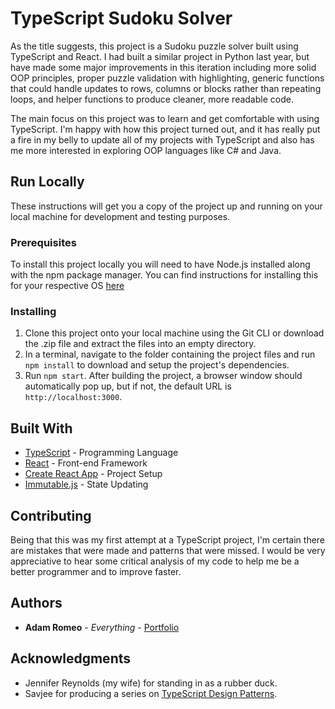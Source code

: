 # TypeScript Sudoku Solver

As the title suggests, this project is a Sudoku puzzle solver built using TypeScript and React. I had built a similar project in Python last year, but have made some major improvements in this iteration including more solid OOP principles, proper puzzle validation with highlighting, generic functions that could handle updates to rows, columns or blocks rather than repeating loops, and helper functions to produce cleaner, more readable code.

The main focus on this project was to learn and get comfortable with using TypeScript. I'm happy with how this project turned out, and it has really put a fire in my belly to update all of my projects with TypeScript and also has me more interested in exploring OOP languages like C# and Java.

## Run Locally

These instructions will get you a copy of the project up and running on your local machine for development and testing purposes.

### Prerequisites

To install this project locally you will need to have Node.js installed along with the npm package manager. You can find instructions for installing this for your respective OS [here](https://nodejs.org/en/download/package-manager/)

### Installing

1. Clone this project onto your local machine using the Git CLI or download the .zip file and extract the files into an empty directory.
2. In a terminal, navigate to the folder containing the project files and run `npm install` to download and setup the project's dependencies.
3. Run `npm start`. After building the project, a browser window should automatically pop up, but if not, the default URL is `http://localhost:3000`.

## Built With

* [TypeScript](https://www.typescriptlang.org/docs/home.html) - Programming Language
* [React](https://reactjs.org/docs/getting-started.html) - Front-end Framework
* [Create React App](https://facebook.github.io/create-react-app/docs/getting-started) - Project Setup
* [Immutable.js](https://immutable-js.github.io/immutable-js/docs/#/) - State Updating

## Contributing

Being that this was my first attempt at a TypeScript project, I'm certain there are mistakes that were made and patterns that were missed. I would be very appreciative to hear some critical analysis of my code to help me be a better programmer and to improve faster.

## Authors

* **Adam Romeo** - *Everything* - [Portfolio](https://adamromeo.dev)

## Acknowledgments

* Jennifer Reynolds (my wife) for standing in as a rubber duck.
* Savjee for producing a series on [TypeScript Design Patterns](https://www.youtube.com/playlist?list=PLzvRQMJ9HDiSk1pnrKewLklYfCdu9Qjhy).

